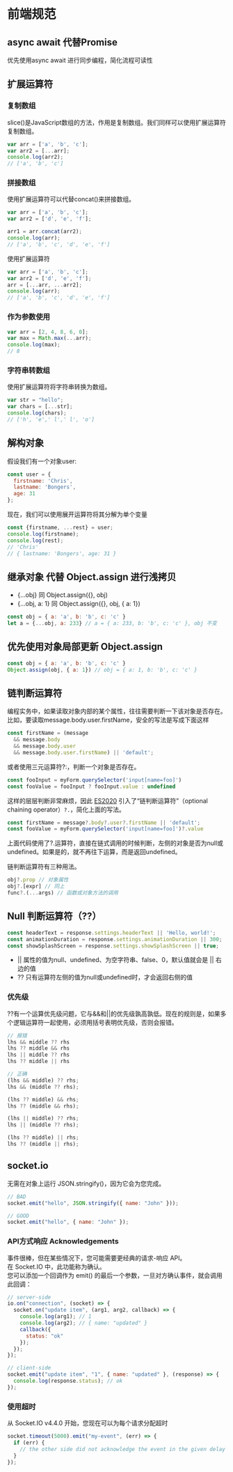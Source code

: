 # 前端规范

## async await 代替Promise
优先使用async await 进行同步编程，简化流程可读性

## 扩展运算符

### 复制数组
slice()是JavaScript数组的方法，作用是复制数组。我们同样可以使用扩展运算符复制数组。
```js
var arr = ['a', 'b', 'c'];
var arr2 = [...arr];
console.log(arr2);
// ['a', 'b', 'c']
```

### 拼接数组
使用扩展运算符可以代替concat()来拼接数组。
```js
var arr = ['a', 'b', 'c'];
var arr2 = ['d', 'e', 'f'];

arr1 = arr.concat(arr2);
console.log(arr);
// ['a', 'b', 'c', 'd', 'e', 'f']
```
使用扩展运算符
```js
var arr = ['a', 'b', 'c'];
var arr2 = ['d', 'e', 'f'];
arr = [...arr, ...arr2];
console.log(arr);
// ['a', 'b', 'c', 'd', 'e', 'f']
```

### 作为参数使用
```js
var arr = [2, 4, 8, 6, 0];
var max = Math.max(...arr);
console.log(max);
// 8
```

### 字符串转数组
使用扩展运算符将字符串转换为数组。
```js
var str = "hello";
var chars = [...str];
console.log(chars); 
// ['h', 'e',' l',' l', 'o']
```

## 解构对象
假设我们有一个对象user:
```js
const user = {
  firstname: 'Chris',
  lastname: 'Bongers',
  age: 31
};
```
现在，我们可以使用展开运算符将其分解为单个变量
```js
const {firstname, ...rest} = user;
console.log(firstname);
console.log(rest);
// 'Chris'
// { lastname: 'Bongers', age: 31 }
```
## 继承对象 代替 Object.assign 进行浅拷贝
- {...obj} 同 Object.assign({}, obj)
- {...obj, a: 1} 同 Object.assign({}, obj, { a: 1})
```js
const obj = { a: 'a', b: 'b', c: 'c' }
let a = {...obj, a: 233} // a = { a: 233, b: 'b', c: 'c' }, obj 不变
```

## 优先使用对象局部更新 Object.assign
```js
const obj = { a: 'a', b: 'b', c: 'c' }
Object.assign(obj, { a: 1}) // obj = { a: 1, b: 'b', c: 'c' }
```


## ****链判断运算符****
编程实务中，如果读取对象内部的某个属性，往往需要判断一下该对象是否存在。比如，要读取message.body.user.firstName，安全的写法是写成下面这样

```jsx
const firstName = (message
  && message.body
  && message.body.user
  && message.body.user.firstName) || 'default';
```

或者使用三元运算符?:，判断一个对象是否存在。

```jsx
const fooInput = myForm.querySelector('input[name=foo]')
const fooValue = fooInput ? fooInput.value : undefined
```

这样的层层判断非常麻烦，因此 [ES2020](https://links.jianshu.com/go?to=https%3A%2F%2Fgithub.com%2Ftc39%2Fproposal-optional-chaining) 引入了“链判断运算符”（optional chaining operator）`?.`，简化上面的写法。

```jsx
const firstName = message?.body?.user?.firstName || 'default';
const fooValue = myForm.querySelector('input[name=foo]')?.value
```

上面代码使用了?.运算符，直接在链式调用的时候判断，左侧的对象是否为null或undefined。如果是的，就不再往下运算，而是返回undefined。

链判断运算符有三种用法。

```jsx
obj?.prop // 对象属性
obj?.[expr] // 同上
func?.(...args) // 函数或对象方法的调用
```

## Null 判断运算符（??）
```js
const headerText = response.settings.headerText || 'Hello, world!';
const animationDuration = response.settings.animationDuration || 300;
const showSplashScreen = response.settings.showSplashScreen || true;
```
- || 属性的值为null、undefined、为空字符串、false、0，默认值就会是 || 右边的值
- ?? 只有运算符左侧的值为null或undefined时，才会返回右侧的值

### 优先级
??有一个运算优先级问题，它与&&和||的优先级孰高孰低。现在的规则是，如果多个逻辑运算符一起使用，必须用括号表明优先级，否则会报错。
```js
// 报错
lhs && middle ?? rhs
lhs ?? middle && rhs
lhs || middle ?? rhs
lhs ?? middle || rhs

// 正确
(lhs && middle) ?? rhs;
lhs && (middle ?? rhs);

(lhs ?? middle) && rhs;
lhs ?? (middle && rhs);

(lhs || middle) ?? rhs;
lhs || (middle ?? rhs);

(lhs ?? middle) || rhs;
lhs ?? (middle || rhs);
```

## socket.io

无需在对象上运行 JSON.stringify()，因为它会为您完成。
```js
// BAD
socket.emit("hello", JSON.stringify({ name: "John" }));

// GOOD
socket.emit("hello", { name: "John" });
```

### API方式响应 Acknowledgements
事件很棒，但在某些情况下，您可能需要更经典的请求-响应 API。  
在 Socket.IO 中，此功能称为确认。   
您可以添加一个回调作为 emit() 的最后一个参数，一旦对方确认事件，就会调用此回调：
```js
// server-side
io.on("connection", (socket) => {
  socket.on("update item", (arg1, arg2, callback) => {
    console.log(arg1); // 1
    console.log(arg2); // { name: "updated" }
    callback({
      status: "ok"
    });
  });
});

// client-side
socket.emit("update item", "1", { name: "updated" }, (response) => {
  console.log(response.status); // ok
});
```

### 使用超时
从 Socket.IO v4.4.0 开始，您现在可以为每个请求分配超时
```js
socket.timeout(5000).emit("my-event", (err) => {
  if (err) {
    // the other side did not acknowledge the event in the given delay
  }
});
```